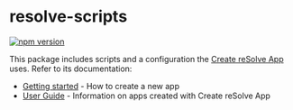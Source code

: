 # **resolve-scripts**
[![npm version](https://badge.fury.io/js/resolve-scripts.svg)](https://badge.fury.io/js/resolve-scripts)

This package includes scripts and a configuration the [Create reSolve App](../create-resolve-app) uses.
Refer to its documentation:

 * [Getting started](../create-resolve-app#getting-started) - How to create a new app
 * [User Guide](../create-resolve-app#user-guide) - Information on apps created with Create reSolve App
 